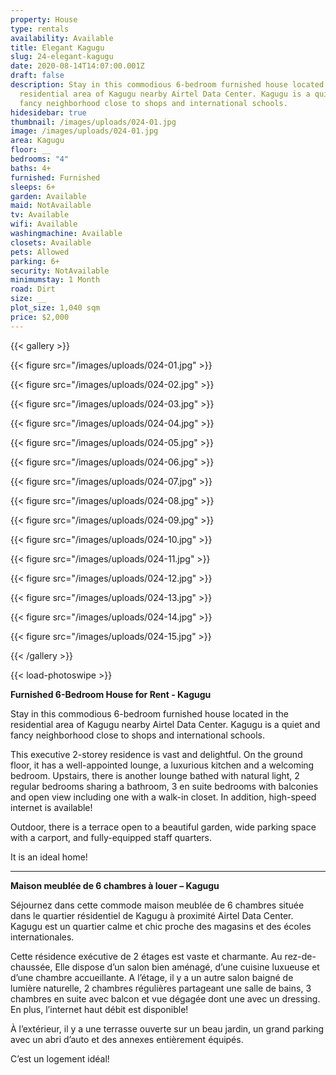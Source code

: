 ```yaml
---
property: House
type: rentals
availability: Available
title: Elegant Kagugu
slug: 24-elegant-kagugu
date: 2020-08-14T14:07:00.001Z
draft: false
description: Stay in this commodious 6-bedroom furnished house located in the
  residential area of Kagugu nearby Airtel Data Center. Kagugu is a quiet and
  fancy neighborhood close to shops and international schools.
hidesidebar: true
thumbnail: /images/uploads/024-01.jpg
image: /images/uploads/024-01.jpg
area: Kagugu
floor: __
bedrooms: "4"
baths: 4+
furnished: Furnished
sleeps: 6+
garden: Available
maid: NotAvailable
tv: Available
wifi: Available
washingmachine: Available
closets: Available
pets: Allowed
parking: 6+
security: NotAvailable
minimumstay: 1 Month
road: Dirt
size: __
plot_size: 1,040 sqm
price: $2,000
---
```

{{< gallery >}}

{{< figure src="/images/uploads/024-01.jpg" >}}

{{< figure src="/images/uploads/024-02.jpg" >}}

{{< figure src="/images/uploads/024-03.jpg" >}}

{{< figure src="/images/uploads/024-04.jpg" >}}

{{< figure src="/images/uploads/024-05.jpg" >}}

{{< figure src="/images/uploads/024-06.jpg" >}}

{{< figure src="/images/uploads/024-07.jpg" >}}

{{< figure src="/images/uploads/024-08.jpg" >}}

{{< figure src="/images/uploads/024-09.jpg" >}}

{{< figure src="/images/uploads/024-10.jpg" >}}

{{< figure src="/images/uploads/024-11.jpg" >}}

{{< figure src="/images/uploads/024-12.jpg" >}}

{{< figure src="/images/uploads/024-13.jpg" >}}

{{< figure src="/images/uploads/024-14.jpg" >}}

{{< figure src="/images/uploads/024-15.jpg" >}}

{{< /gallery >}}

{{< load-photoswipe >}}

**Furnished 6-Bedroom House for Rent - Kagugu**

Stay in this commodious 6-bedroom furnished house located in the residential area of Kagugu nearby Airtel Data Center. Kagugu is a quiet and fancy neighborhood close to shops and international schools.

This executive 2-storey residence is vast and delightful. On the ground floor, it has a well-appointed lounge, a luxurious kitchen and a welcoming bedroom. Upstairs, there is another lounge bathed with natural light, 2 regular bedrooms sharing a bathroom, 3 en suite bedrooms with balconies and open view including one with a walk-in closet. In addition, high-speed internet is available!

Outdoor, there is a terrace open to a beautiful garden, wide parking space with a carport, and fully-equipped staff quarters.

It is an ideal home!

- - -

**Maison meublée de 6 chambres à louer – Kagugu**

Séjournez dans cette commode maison meublée de 6 chambres située dans le quartier résidentiel de Kagugu à proximité Airtel Data Center. Kagugu est un quartier calme et chic proche des magasins et des écoles internationales.

Cette résidence exécutive de 2 étages est vaste et charmante. Au rez-de-chaussée, Elle dispose d’un salon bien aménagé, d’une cuisine luxueuse et d’une chambre accueillante. A l’étage, il y a un autre salon baigné de lumière naturelle, 2 chambres régulières partageant une salle de bains, 3 chambres en suite avec balcon et vue dégagée dont une avec un dressing. En plus, l’internet haut débit est disponible!

À l’extérieur, il y a une terrasse ouverte sur un beau jardin, un grand parking avec un abri d’auto et des annexes entièrement équipés.

C’est un logement idéal!